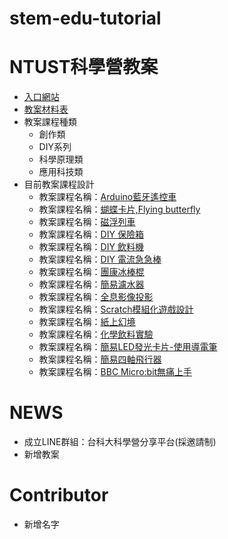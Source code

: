 # stem-edu-tutorial

# NTUST科學營教案
+ [入口網站](https://shudentust.wixsite.com/scienceclub)
+ [教案材料表](https://docs.google.com/spreadsheets/d/1twp7cUiEPs0jqfi21dQ39ru9KIZ_Q5cE1K3XP54oKTw/edit#gid=0)
+ 教案課程種類
  - 創作類
  - DIY系列
  - 科學原理類
  - 應用科技類
+ 目前教案課程設計
  - 教案課程名稱：[Arduino藍牙遙控車](Ready)
  - 教案課程名稱：[蝴蝶卡片,Flying butterfly](https://goo.gl/0OdWt8)
  - 教案課程名稱：[磁浮列車](https://www.youtube.com/watch?v=J9b0J29OzAU)
  - 教案課程名稱：[DIY 保險箱](https://www.youtube.com/watch?v=ciyHDFWbz0Q)
  - 教案課程名稱：[DIY 飲料機](https://www.youtube.com/watch?v=k0ERi0Bt8Gk)
  - 教案課程名稱：[DIY 電流急急棒](https://goo.gl/8Qekgs)
  - 教案課程名稱：[團康冰棒棍](https://goo.gl/a8PFUJ)
  - 教案課程名稱：[簡易濾水器](https://goo.gl/qm6F9i)
  - 教案課程名稱：[全息影像投影](http://www.insertmag.ca/2015/08/diy-3d-hologram/)
  - 教案課程名稱：[Scratch模組化遊戲設計](todo)
  - 教案課程名稱：[紙上幻境](http://www.quivervision.com/coloring-packs/)
  - 教案課程名稱：[化學飲料實驗](todo)
  - 教案課程名稱：[簡易LED發光卡片-使用導電筆](todo)
  - 教案課程名稱：[簡易四軸飛行器](todo)
  - 教案課程名稱：[BBC Micro:bit無痛上手](todo)

# NEWS
+ 成立LINE群組：台科大科學營分享平台(採邀請制)
+ 新增教案

# Contributor
+ 新增名字
